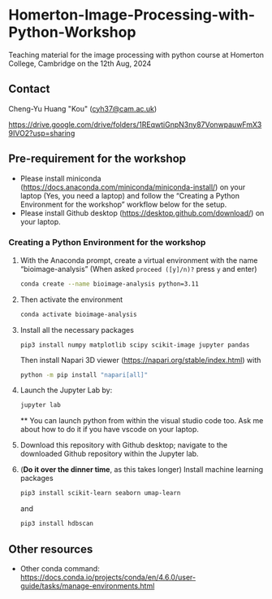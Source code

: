 # Homerton-Image-Processing-with-Python-Workshop
Teaching material for the image processing with python course at Homerton College, Cambridge on the 12th Aug, 2024

## Contact
Cheng-Yu Huang "Kou" (cyh37@cam.ac.uk)

https://drive.google.com/drive/folders/1REqwtiGnpN3ny87VonwpauwFmX39IVO2?usp=sharing

## Pre-requirement for the workshop

- Please install miniconda (https://docs.anaconda.com/miniconda/miniconda-install/) on your laptop (Yes, you need a laptop) and follow the “Creating a Python Environment for the workshop” workflow below for the setup.
- Please install Github desktop (https://desktop.github.com/download/) on your laptop.

### Creating a Python Environment for the workshop

1. With the Anaconda prompt, create a virtual environment with the name “bioimage-analysis” (When asked `proceed ([y]/n)?` press `y` and enter)

    ```bash
    conda create --name bioimage-analysis python=3.11
    ```

2. Then activate the environment
    ```bash
    conda activate bioimage-analysis
    ```

3. Install all the necessary packages
    ```
    pip3 install numpy matplotlib scipy scikit-image jupyter pandas 
    ```
    Then install Napari 3D viewer (https://napari.org/stable/index.html) with
    ```bash
    python -m pip install "napari[all]"
    ```

4. Launch the Jupyter Lab by:
    ```bash
    jupyter lab
    ```
    ** You can launch python from within the visual studio code too. Ask me about how to do it if you have vscode on your laptop.

5. Download this repository with Github desktop; navigate to the downloaded Github repository within the Jupyter lab.

6. (**Do it over the dinner time**, as this takes longer) Install machine learning packages
    ```bash
    pip3 install scikit-learn seaborn umap-learn 
    ```
    and 
    ```bash
    pip3 install hdbscan
    ```

## Other resources
- Other conda command: https://docs.conda.io/projects/conda/en/4.6.0/user-guide/tasks/manage-environments.html
